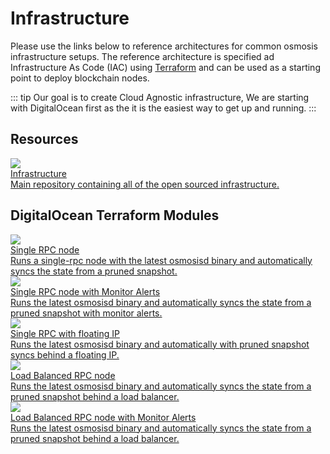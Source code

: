 
# Infrastructure

Please use the links below to reference architectures for common osmosis infrastructure setups. 
The reference architecture is specified ad Infrastructure As Code (IAC) using [Terraform](https://www.terraform.io/) and can be used as a starting point to deploy blockchain nodes.

::: tip
 Our goal is to create Cloud Agnostic infrastructure, We are starting with DigitalOcean first as the it is the easiest way to get up and running.
 :::
 
 ## Resources
 <div class="cards twoColumn" >
   <a href="https://github.com/osmosis-labs/infrastructure" class="card">
     <img src="/img/infra.svg" class="filter-icon" />
     <div class="title">
     Infrastructure
     </div>
     <div class="text">
    Main repository containing all of the open sourced infrastructure.
     </div>
   </a>
</div>

## DigitalOcean Terraform Modules
<div class="cards twoColumn" >

  <a href="do/single-rpc" class="card">
    <img src="/img/do.svg" class="filter-icon" />
    <div class="title">
    Single RPC node
    </div>
    <div class="text">
        Runs a single-rpc node with the latest osmosisd binary and automatically syncs the state from a pruned snapshot.
    </div>
  </a>
  <a href="do/single-rpc-with-monitor-alerts" class="card">
    <img src="/img/do.svg" class="filter-icon" />
    <div class="title">
    Single RPC node with Monitor Alerts
    </div>
    <div class="text">
        Runs the latest osmosisd binary and automatically syncs the state from a pruned snapshot with monitor alerts.
    </div>
  </a>
  
  <a href="do/single-rpc-with-floating-ip" class="card">
    <img src="/img/do.svg" class="filter-icon" />
    <div class="title">
    Single RPC with floating IP
    </div>
    <div class="text">
        Runs the latest osmosisd binary and automatically with pruned snapshot syncs behind a floating IP.
    </div>
  </a>
  
  <a href="do/loadbalanced-rpc" class="card">
    <img src="/img/do.svg" class="filter-icon" />
    <div class="title">
    Load Balanced RPC node
    </div>
    <div class="text">
        Runs the latest osmosisd binary and automatically syncs the state from a pruned snapshot behind a load balancer.
    </div>
  </a>
  
  <a href="do/loadbalanced-rpc-with-monitor-alerts" class="card">
    <img src="/img/do.svg" class="filter-icon" />
    <div class="title">
    Load Balanced RPC node with Monitor Alerts
    </div>
    <div class="text">
        Runs the latest osmosisd binary and automatically syncs the state from a pruned snapshot behind a load balancer.
    </div>
  </a>

 </div>
